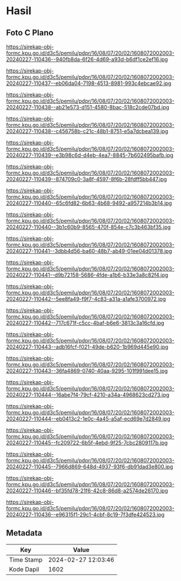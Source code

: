 # Hasil

## Foto C Plano

https://sirekap-obj-formc.kpu.go.id/d3c5/pemilu/pdpr/16/08/07/20/02/1608072002003-20240227-110436--940fb8da-6f26-4d69-a93d-b6df1ce2ef16.jpg

https://sirekap-obj-formc.kpu.go.id/d3c5/pemilu/pdpr/16/08/07/20/02/1608072002003-20240227-110437--eb06da04-7198-4513-8981-993c4ebcae92.jpg

https://sirekap-obj-formc.kpu.go.id/d3c5/pemilu/pdpr/16/08/07/20/02/1608072002003-20240227-110438--ab21e573-d151-4580-8bac-518c2cde07bd.jpg

https://sirekap-obj-formc.kpu.go.id/d3c5/pemilu/pdpr/16/08/07/20/02/1608072002003-20240227-110438--c456758b-c21c-48b1-8751-e5a7dcbea139.jpg

https://sirekap-obj-formc.kpu.go.id/d3c5/pemilu/pdpr/16/08/07/20/02/1608072002003-20240227-110439--e3b98c6d-d4eb-4ea7-8845-7b602495bafb.jpg

https://sirekap-obj-formc.kpu.go.id/d3c5/pemilu/pdpr/16/08/07/20/02/1608072002003-20240227-110439--874709c0-3a8f-4597-8f6b-28fdff5bb447.jpg

https://sirekap-obj-formc.kpu.go.id/d3c5/pemilu/pdpr/16/08/07/20/02/1608072002003-20240227-110440--65c6fd82-6b63-4b68-9492-a957214b3b14.jpg

https://sirekap-obj-formc.kpu.go.id/d3c5/pemilu/pdpr/16/08/07/20/02/1608072002003-20240227-110440--3b1c60b9-8565-470f-854e-c7c3b463bf35.jpg

https://sirekap-obj-formc.kpu.go.id/d3c5/pemilu/pdpr/16/08/07/20/02/1608072002003-20240227-110441--3dbb4d56-ba60-48b7-ab49-01ee04d01378.jpg

https://sirekap-obj-formc.kpu.go.id/d3c5/pemilu/pdpr/16/08/07/20/02/1608072002003-20240227-110441--d9b72158-5686-4fde-a1b6-b33e3a8c82f4.jpg

https://sirekap-obj-formc.kpu.go.id/d3c5/pemilu/pdpr/16/08/07/20/02/1608072002003-20240227-110442--5ee8fa49-f9f7-4c83-a31a-a1afe3700972.jpg

https://sirekap-obj-formc.kpu.go.id/d3c5/pemilu/pdpr/16/08/07/20/02/1608072002003-20240227-110442--717c671f-c5cc-4baf-b6e6-3813c3a16cfd.jpg

https://sirekap-obj-formc.kpu.go.id/d3c5/pemilu/pdpr/16/08/07/20/02/1608072002003-20240227-110443--adb16fcf-f021-49de-b620-1b969d445e90.jpg

https://sirekap-obj-formc.kpu.go.id/d3c5/pemilu/pdpr/16/08/07/20/02/1608072002003-20240227-110443--36fa4869-0740-40aa-9295-101f991dee15.jpg

https://sirekap-obj-formc.kpu.go.id/d3c5/pemilu/pdpr/16/08/07/20/02/1608072002003-20240227-110444--16abe7f4-79cf-4210-a34a-4968623cd273.jpg

https://sirekap-obj-formc.kpu.go.id/d3c5/pemilu/pdpr/16/08/07/20/02/1608072002003-20240227-110444--eb0413c2-1e0c-4a45-a5af-ecd69e7d2849.jpg

https://sirekap-obj-formc.kpu.go.id/d3c5/pemilu/pdpr/16/08/07/20/02/1608072002003-20240227-110445--fc209722-6b5f-4ebd-9f25-7cbc2809117b.jpg

https://sirekap-obj-formc.kpu.go.id/d3c5/pemilu/pdpr/16/08/07/20/02/1608072002003-20240227-110445--7966d869-648d-4937-93f6-db91dad3e800.jpg

https://sirekap-obj-formc.kpu.go.id/d3c5/pemilu/pdpr/16/08/07/20/02/1608072002003-20240227-110446--bf35fd78-21f6-42c8-86d8-a2574de26170.jpg

https://sirekap-obj-formc.kpu.go.id/d3c5/pemilu/pdpr/16/08/07/20/02/1608072002003-20240227-110436--e96315f1-29c1-4cbf-8c19-7f3dfe424523.jpg


## Metadata

| Key        | Value               |
| ---------- | ------------------- |
| Time Stamp | 2024-02-27 12:03:46 |
| Kode Dapil | 1602                |



